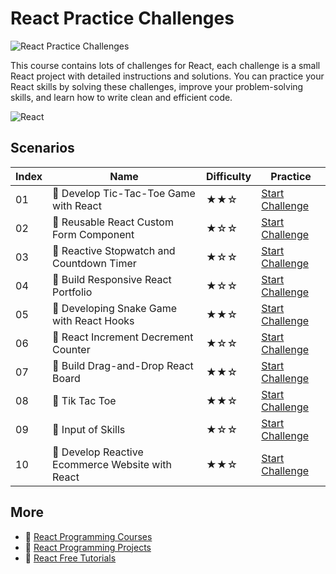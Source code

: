 # React Practice Challenges

![React Practice Challenges](https://cover-creator.appbot.io/react-practice-challenges.png)

This course contains lots of challenges for React, each challenge is a small React project with detailed instructions and solutions. You can practice your React skills by solving these challenges, improve your problem-solving skills, and learn how to write clean and efficient code.

![React](https://img.shields.io/badge/React-whitesmoke?style=for-the-badge&logo=react)


## Scenarios

|   Index | Name                                            | Difficulty   | Practice                                                                  |
|---------|-------------------------------------------------|--------------|---------------------------------------------------------------------------|
|      01 | 🎯 Develop Tic-Tac-Toe Game with React           | ★★☆          | <a target='_blank' href='https://labex.io/labs/67587'>Start Challenge</a> |
|      02 | 🎯 Reusable React Custom Form Component          | ★☆☆          | <a target='_blank' href='https://labex.io/labs/67586'>Start Challenge</a> |
|      03 | 🎯 Reactive Stopwatch and Countdown Timer        | ★☆☆          | <a target='_blank' href='https://labex.io/labs/67593'>Start Challenge</a> |
|      04 | 🎯 Build Responsive React Portfolio              | ★☆☆          | <a target='_blank' href='https://labex.io/labs/67591'>Start Challenge</a> |
|      05 | 🎯 Developing Snake Game with React Hooks        | ★★☆          | <a target='_blank' href='https://labex.io/labs/67592'>Start Challenge</a> |
|      06 | 🎯 React Increment Decrement Counter             | ★☆☆          | <a target='_blank' href='https://labex.io/labs/67585'>Start Challenge</a> |
|      07 | 🎯 Build Drag-and-Drop React Board               | ★★☆          | <a target='_blank' href='https://labex.io/labs/67588'>Start Challenge</a> |
|      08 | 🎯 Tik Tac Toe                                   | ★★☆          | <a target='_blank' href='https://labex.io/labs/67594'>Start Challenge</a> |
|      09 | 🎯 Input of Skills                               | ★☆☆          | <a target='_blank' href='https://labex.io/labs/67590'>Start Challenge</a> |
|      10 | 🎯 Develop Reactive Ecommerce Website with React | ★★☆          | <a target='_blank' href='https://labex.io/labs/67589'>Start Challenge</a> |

## More

- 🔗 [React Programming Courses](https://github.com/labex-labs/awesome-programming-courses)
- 🔗 [React Programming Projects](https://github.com/labex-labs/awesome-programming-projects)
- 🔗 [React Free Tutorials](https://github.com/labex-labs/react-free-tutorials)

